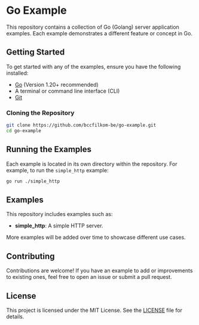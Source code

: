 # Go Example

This repository contains a collection of Go (Golang) server application examples. Each example demonstrates a different feature or concept in Go.

## Getting Started

To get started with any of the examples, ensure you have the following installed:

- [Go](https://golang.org/dl/) (Version 1.20+ recommended)
- A terminal or command line interface (CLI)
- [Git](https://git-scm.com/)

### Cloning the Repository

```bash
git clone https://github.com/bccfilkom-be/go-example.git
cd go-example
```

## Running the Examples

Each example is located in its own directory within the repository. For example, to run the `simple_http` example:

```bash
go run ./simple_http
```

## Examples

This repository includes examples such as:

- **simple_http**: A simple HTTP server.

More examples will be added over time to showcase different use cases.

## Contributing

Contributions are welcome! If you have an example to add or improvements to existing ones, feel free to open an issue or submit a pull request.

## License

This project is licensed under the MIT License. See the [LICENSE](./LICENSE) file for details.

